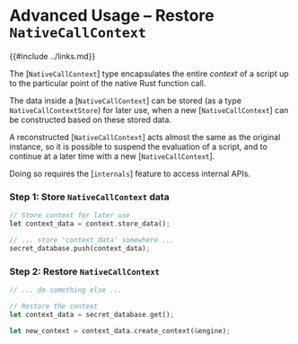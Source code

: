 Advanced Usage &ndash; Restore `NativeCallContext`
==================================================

{{#include ../links.md}}


The [`NativeCallContext`] type encapsulates the entire _context_ of a script up to the
particular point of the native Rust function call.

The data inside a [`NativeCallContext`] can be stored (as a type `NativeCallContextStore`) for later
use, when a new [`NativeCallContext`] can be constructed based on these stored data.

A reconstructed [`NativeCallContext`] acts almost the same as the original instance, so it is possible
to suspend the evaluation of a script, and to continue at a later time with a new
[`NativeCallContext`].

Doing so requires the [`internals`] feature to access internal APIs.

### Step 1: Store `NativeCallContext` data

```rust
// Store context for later use
let context_data = context.store_data();

// ... store 'context_data' somewhere ...
secret_database.push(context_data);
```

### Step 2: Restore `NativeCallContext`

```rust
// ... do something else ...

// Restore the context
let context_data = secret_database.get();

let new_context = context_data.create_context(&engine);
```
